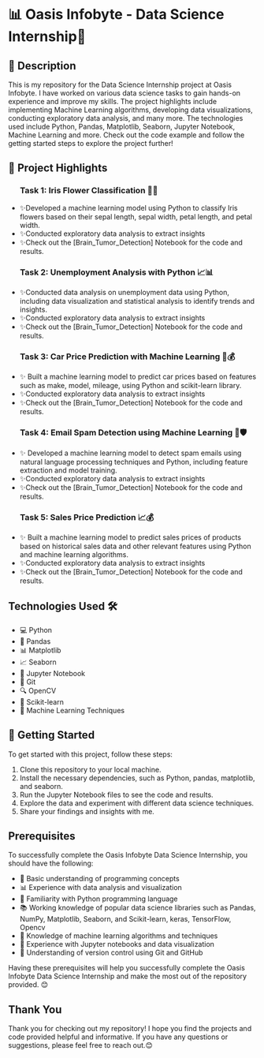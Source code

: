 <h1>📊 Oasis Infobyte - Data Science Internship🎉</h1>

 <h2>📝 Description</h2>
  <p>This is my repository for the Data Science Internship project at Oasis Infobyte. I have worked on various data science tasks to gain hands-on experience and improve my skills. The project highlights include implementing Machine Learning algorithms, developing data visualizations, conducting exploratory data analysis, and many more. The technologies used include Python, Pandas, Matplotlib, Seaborn, Jupyter Notebook, Machine Learning and more. Check out the code example and follow the getting started steps to explore the project further!
   </p>


<h2>🔬 Project Highlights</h2>

<ul><h3>Task 1: Iris Flower Classification 🌺🌸</h3>
<p><p><li class="emoji">✨Developed a machine learning model using Python to classify Iris flowers based on their sepal length, sepal width, petal length, and petal width.</li>
 <li class="emoji">✨Conducted exploratory data analysis to extract insights</li>
  <li class="emoji">✨Check out the [Brain_Tumor_Detection] Notebook for the code and results.</li></p>




<h3>Task 2: Unemployment Analysis with Python 📈📊</h3>
<p><li class="emoji">✨Conducted data analysis on unemployment data using Python, including data visualization and statistical analysis to identify trends and insights.</li>
 <li class="emoji">✨Conducted exploratory data analysis to extract insights</li>
  <li class="emoji">✨Check out the [Brain_Tumor_Detection] Notebook for the code and results.</li></p>
</p>


<h3>Task 3: Car Price Prediction with Machine Learning 🚗💰</h3>
<p><li class="emoji">✨ Built a machine learning model to predict car prices based on features such as make, model, mileage, using Python and scikit-learn library.</li>
 <li class="emoji">✨Conducted exploratory data analysis to extract insights</li>
  <li class="emoji">✨Check out the [Brain_Tumor_Detection] Notebook for the code and results.</li>
</p>


<h3>Task 4: Email Spam Detection using Machine Learning 📧🛡️</h3>
<p><li class="emoji">✨ Developed a machine learning model to detect spam emails using natural language processing techniques and Python, including feature extraction and model training.</li>
 <li class="emoji">✨Conducted exploratory data analysis to extract insights</li>
  <li class="emoji">✨Check out the [Brain_Tumor_Detection] Notebook for the code and results.</li></p>


<h3>Task 5: Sales Price Prediction 📈💰</h3>
<p><li class="emoji">✨ Built a machine learning model to predict sales prices of products based on historical sales data and other relevant features using Python and machine learning algorithms.</li>
 <li class="emoji">✨Conducted exploratory data analysis to extract insights</li>
  <li class="emoji">✨Check out the [Brain_Tumor_Detection] Notebook for the code and results.</li></p>

</ul>
<h2>Technologies Used 🛠️</h2>
  <ul>
    <li>💻 Python</li>
    <li>🐼 Pandas</li>
    <li>📊 Matplotlib</li>
    <li>📈 Seaborn</li>
    <li>📓 Jupyter Notebook</li>
    <li>🔗 Git</li>
    <li>🔍 OpenCV</li>
    <li>🤖 Scikit-learn</li>
    <li>🧠 Machine Learning Techniques</li>
  </ul>
 
  <h2>🚀 Getting Started</h2>
  <p>To get started with this project, follow these steps:</p>
  <ol>
    <li>Clone this repository to your local machine.</li>
    <li>Install the necessary dependencies, such as Python, pandas, matplotlib, and seaborn.</li>
    <li>Run the Jupyter Notebook files to see the code and results.</li>
    <li>Explore the data and experiment with different data science techniques.</li>
    <li>Share your findings and insights with me.</li>
  </ol>
  </h2>
<h2>Prerequisites</h2>
<p>To successfully complete the Oasis Infobyte Data Science Internship, you should have the following:</p>

<ul>
  <li>🧠 Basic understanding of programming concepts</li>
  <li>📊 Experience with data analysis and visualization</li>
  <li>🐍 Familiarity with Python programming language</li>
  <li>📚 Working knowledge of popular data science libraries such as Pandas, NumPy, Matplotlib, Seaborn, and Scikit-learn, keras, TensorFlow, Opencv</li>
  <li>🤖 Knowledge of machine learning algorithms and techniques</li>
  <li>📓 Experience with Jupyter notebooks and data visualization</li>
  <li>🔗 Understanding of version control using Git and GitHub</li>
</ul>

<p>Having these prerequisites will help you successfully complete the Oasis Infobyte Data Science Internship and make the most out of the repository provided. 😊</p>
  

<h2>Thank You</h2>
<p>Thank you for checking out my repository! I hope you find the projects and code provided helpful and informative. If you have any questions or suggestions, please feel free to reach out.😊</p>

</body>

</html>
